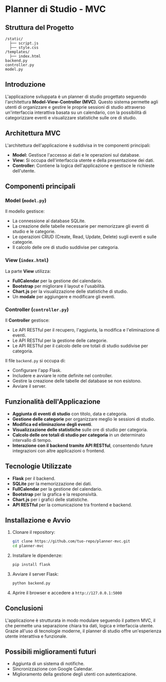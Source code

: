 # Planner di Studio - MVC

## Struttura del Progetto
```
/static/
  ├── script.js
  ├── style.css
/templates/
  ├── index.html
backend.py
controller.py
model.py
```

## Introduzione
L'applicazione sviluppata è un planner di studio progettato seguendo l'architettura **Model-View-Controller (MVC)**. Questo sistema permette agli utenti di organizzare e gestire le proprie sessioni di studio attraverso un'interfaccia interattiva basata su un calendario, con la possibilità di categorizzare eventi e visualizzare statistiche sulle ore di studio.

## Architettura MVC
L'architettura dell'applicazione è suddivisa in tre componenti principali:
- **Model:** Gestisce l'accesso ai dati e le operazioni sul database.
- **View:** Si occupa dell'interfaccia utente e della presentazione dei dati.
- **Controller:** Contiene la logica dell'applicazione e gestisce le richieste dell'utente.

## Componenti principali

### Model (`model.py`)
Il modello gestisce:
- La connessione al database SQLite.
- La creazione delle tabelle necessarie per memorizzare gli eventi di studio e le categorie.
- Le operazioni CRUD (Create, Read, Update, Delete) sugli eventi e sulle categorie.
- Il calcolo delle ore di studio suddivise per categoria.

### View (`index.html`)
La parte **View** utilizza:
- **FullCalendar** per la gestione del calendario.
- **Bootstrap** per migliorare il layout e l'usabilità.
- **Chart.js** per la visualizzazione delle statistiche di studio.
- Un **modale** per aggiungere e modificare gli eventi.

### Controller (`controller.py`)
Il **Controller** gestisce:
- Le API RESTful per il recupero, l'aggiunta, la modifica e l'eliminazione di eventi.
- Le API RESTful per la gestione delle categorie.
- Le API RESTful per il calcolo delle ore totali di studio suddivise per categoria.

Il file `backend.py` si occupa di:
- Configurare l'app Flask.
- Includere e avviare le rotte definite nel controller.
- Gestire la creazione delle tabelle del database se non esistono.
- Avviare il server.

## Funzionalità dell'Applicazione
- **Aggiunta di eventi di studio** con titolo, data e categoria.
- **Gestione delle categorie** per organizzare meglio le sessioni di studio.
- **Modifica ed eliminazione degli eventi**.
- **Visualizzazione delle statistiche** sulle ore di studio per categoria.
- **Calcolo delle ore totali di studio per categoria** in un determinato intervallo di tempo.
- **Interazione con il backend tramite API RESTful**, consentendo future integrazioni con altre applicazioni o frontend.

## Tecnologie Utilizzate
- **Flask** per il backend.
- **SQLite** per la memorizzazione dei dati.
- **FullCalendar** per la gestione del calendario.
- **Bootstrap** per la grafica e la responsività.
- **Chart.js** per i grafici delle statistiche.
- **API RESTful** per la comunicazione tra frontend e backend.

## Installazione e Avvio
1. Clonare il repository:
   ```sh
   git clone https://github.com/tuo-repo/planner-mvc.git
   cd planner-mvc
   ```
2. Installare le dipendenze:
   ```sh
   pip install flask
   ```
3. Avviare il server Flask:
   ```sh
   python backend.py
   ```
4. Aprire il browser e accedere a `http://127.0.0.1:5000`

## Conclusioni
L'applicazione è strutturata in modo modulare seguendo il pattern MVC, il che permette una separazione chiara tra dati, logica e interfaccia utente. Grazie all'uso di tecnologie moderne, il planner di studio offre un'esperienza utente interattiva e funzionale.

## Possibili miglioramenti futuri
- Aggiunta di un sistema di notifiche.
- Sincronizzazione con Google Calendar.
- Miglioramento della gestione degli utenti con autenticazione.


